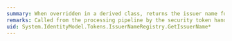 ```yaml
---
summary: When overridden in a derived class, returns the issuer name for the specified security token.
remarks: Called from the processing pipeline by the security token handler that is processing the token. The method should return a unique name for the issuer within the context of the RP application.
uid: System.IdentityModel.Tokens.IssuerNameRegistry.GetIssuerName*
---
```

